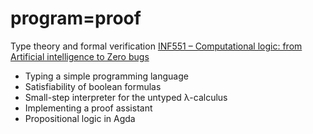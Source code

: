# program=proof

Type theory and formal verification [INF551 – Computational logic: from Artificial intelligence to Zero bugs](https://www.lix.polytechnique.fr/Labo/Samuel.Mimram/teaching/INF551/)

* Typing a simple programming language
* Satisfiability of boolean formulas
* Small-step interpreter for the untyped λ-calculus
* Implementing a proof assistant
* Propositional logic in Agda
